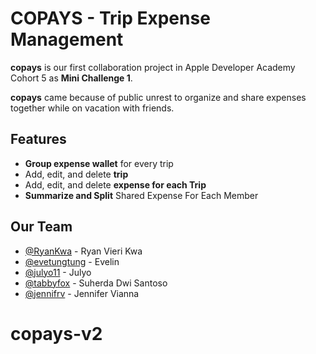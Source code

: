 # COPAYS - Trip Expense Management

**copays** is our first collaboration project in Apple Developer Academy Cohort 5 as **Mini Challenge 1**.

**copays** came because of public unrest to organize and share expenses together while on vacation with friends.


## Features

- **Group expense wallet** for every trip
- Add, edit, and delete **trip**
- Add, edit, and delete **expense for each Trip**
- **Summarize and Split** Shared Expense For Each Member

## Our Team

-  [@RyanKwa](https://github.com/RyanKwa) - Ryan Vieri Kwa 
-  [@evetungtung](https://github.com/evetungtung) - Evelin  
-  [@julyo11](https://github.com/julyo11) - Julyo 
-  [@tabbyfox](https://github.com/tabbyfox) - Suherda Dwi Santoso
-  [@jennifrv](https://github.com/jennifrv) - Jennifer Vianna
# copays-v2
